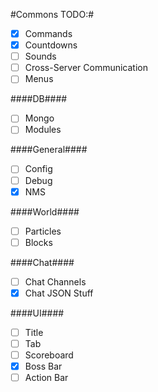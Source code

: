 #Commons TODO:#

- [x] Commands
- [x] Countdowns
- [ ] Sounds
- [ ] Cross-Server Communication
- [ ] Menus

####DB####
  - [ ] Mongo
  - [ ] Modules

####General####
  - [ ] Config
  - [ ] Debug
  - [x] NMS

####World####
  - [ ] Particles
  - [ ] Blocks

####Chat####
  - [ ] Chat Channels
  - [x] Chat JSON Stuff

####UI####
  - [ ] Title
  - [ ] Tab
  - [ ] Scoreboard
  - [X] Boss Bar
  - [ ] Action Bar
